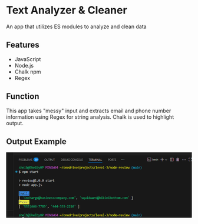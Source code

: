 # Text Analyzer & Cleaner
An app that utilizes ES modules to analyze and clean data

## Features
- JavaScript
- Node.js
- Chalk npm
- Regex

## Function

This app takes "messy" input and extracts email and phone number information using Regex for string analysis. Chalk is used to highlight output.

## Output Example

![app-screenshot](node-data-clean.png)